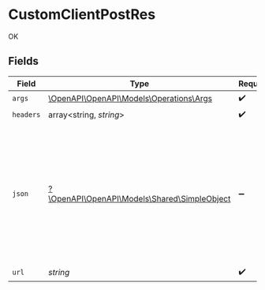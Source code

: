 # CustomClientPostRes

OK


## Fields

| Field                                                                                                                                                             | Type                                                                                                                                                              | Required                                                                                                                                                          | Description                                                                                                                                                       |
| ----------------------------------------------------------------------------------------------------------------------------------------------------------------- | ----------------------------------------------------------------------------------------------------------------------------------------------------------------- | ----------------------------------------------------------------------------------------------------------------------------------------------------------------- | ----------------------------------------------------------------------------------------------------------------------------------------------------------------- |
| `args`                                                                                                                                                            | [\OpenAPI\OpenAPI\Models\Operations\Args](../../Models/Operations/Args.md)                                                                                        | :heavy_check_mark:                                                                                                                                                | N/A                                                                                                                                                               |
| `headers`                                                                                                                                                         | array<string, *string*>                                                                                                                                           | :heavy_check_mark:                                                                                                                                                | N/A                                                                                                                                                               |
| `json`                                                                                                                                                            | [?\OpenAPI\OpenAPI\Models\Shared\SimpleObject](../../Models/Shared/SimpleObject.md)                                                                               | :heavy_minus_sign:                                                                                                                                                | A simple object that uses all our supported primitive types and enums and has optional properties.<br/><br/>[A link to the external docs.](https://docs.speakeasyapi.dev) |
| `url`                                                                                                                                                             | *string*                                                                                                                                                          | :heavy_check_mark:                                                                                                                                                | N/A                                                                                                                                                               |